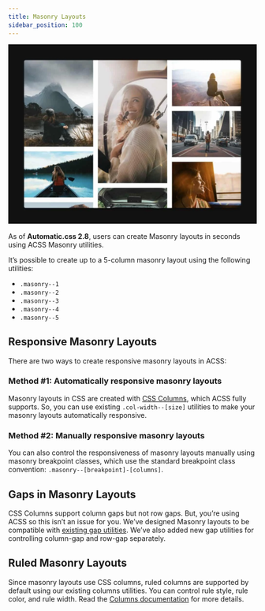 ```yaml
---
title: Masonry Layouts
sidebar_position: 100
---
```


![Masonry Layout Example](img/masonry-layout.webp)

As of **Automatic.css 2.8**, users can create Masonry layouts in seconds using ACSS Masonry utilities.

It’s possible to create up to a 5-column masonry layout using the following utilities:

- `.masonry--1`
- `.masonry--2`
- `.masonry--3`
- `.masonry--4`
- `.masonry--5`

## Responsive Masonry Layouts

There are two ways to create responsive masonry layouts in ACSS:

### Method #1: Automatically responsive masonry layouts

Masonry layouts in CSS are created with [CSS Columns](https://automaticcss.com/docs/css-columns/), which ACSS fully supports. So, you can use existing `.col-width--[size]` utilities to make your masonry layouts automatically responsive.

### Method #2: Manually responsive masonry layouts

You can also control the responsiveness of masonry layouts manually using masonry breakpoint classes, which use the standard breakpoint class convention: `.masonry--[breakpoint]-[columns]`.

## Gaps in Masonry Layouts

CSS Columns support column gaps but not row gaps. But, you’re using ACSS so this isn’t an issue for you. We’ve designed Masonry layouts to be compatible with [existing gap utilities](https://automaticcss.com/docs/spacing/). We’ve also added new gap utilities for controlling column-gap and row-gap separately.

## Ruled Masonry Layouts

Since masonry layouts use CSS columns, ruled columns are supported by default using our existing columns utilities. You can control rule style, rule color, and rule width. Read the [Columns documentation](https://automaticcss.com/docs/css-columns/) for more details.
